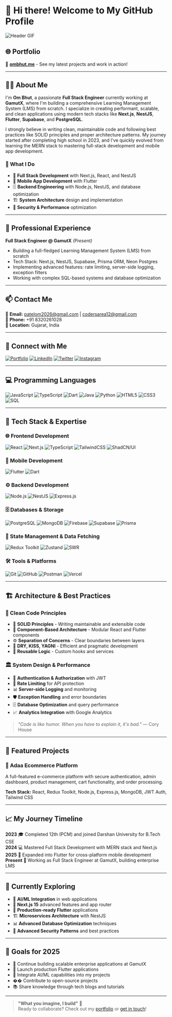 # 👋 Hi there! Welcome to My GitHub Profile

![Header GIF](https://media3.giphy.com/media/v1.Y2lkPTc5MGI3NjExa200ODRoNmxsaTQ4NmM5YWhiZXQxbTYzZm5xdHcwNW0xNDVscHRlaSZlcD12MV9pbnRlcm5hbF9naWZfYnlfaWQmY3Q9Zw/unxCGmTuBvwo2djRLA/giphy.webp)

## 🌐 Portfolio
🚀 **[ombhut.me](https://ombhut.me/)** - See my latest projects and work in action!

---

## 🙋‍♂️ About Me

I'm **Om Bhut**, a passionate **Full Stack Engineer** currently working at **GamutX**, where I'm building a comprehensive Learning Management System (LMS) from scratch. I specialize in creating performant, scalable, and clean applications using modern tech stacks like **Next.js**, **NestJS**, **Flutter**, **Supabase**, and **PostgreSQL**.

I strongly believe in writing clean, maintainable code and following best practices like SOLID principles and proper architecture patterns. My journey started after completing high school in 2023, and I've quickly evolved from learning the MERN stack to mastering full-stack development and mobile app development.

### 🎯 What I Do
- 🔧 **Full Stack Development** with Next.js, React, and NestJS
- 📱 **Mobile App Development** with Flutter
- 🗄️ **Backend Engineering** with Node.js, NestJS, and database optimization
- 🏗️ **System Architecture** design and implementation
- 🔐 **Security & Performance** optimization

---

## 💼 Professional Experience

**Full Stack Engineer @ GamutX** *(Present)*
- Building a full-fledged Learning Management System (LMS) from scratch
- Tech Stack: Next.js, NestJS, Supabase, Prisma ORM, Neon Postgres
- Implementing advanced features: rate limiting, server-side logging, exception filters
- Working with complex SQL-based systems and database optimization

---

## 📫 Contact Me

📧 **Email:** [patelom2026@gmail.com](mailto:patelom2026@gmail.com) | [codersarea12@gmail.com](mailto:codersarea12@gmail.com)  
📱 **Phone:** +91 8320261028  
📍 **Location:** Gujarat, India

---

## 🔗 Connect with Me

[![Portfolio](https://img.shields.io/badge/Portfolio-000000?style=for-the-badge&logo=vercel&logoColor=white)](https://portfolio-om-bhuts-projects.vercel.app/)
[![LinkedIn](https://img.shields.io/badge/linkedin-0A66C2?style=for-the-badge&logo=linkedin&logoColor=white)](https://www.linkedin.com/in/om-bhut-ab93972b9)
[![Twitter](https://img.shields.io/badge/twitter-1DA1F2?style=for-the-badge&logo=twitter&logoColor=white)](https://x.com/ombhut175?t=eFzeGg3Y0gRFzJM_u10xDg&s=08)
[![Instagram](https://img.shields.io/badge/instagram-E4405F?style=for-the-badge&logo=instagram&logoColor=white)](https://www.instagram.com/reactivcoderz)

---

## 💻 Programming Languages

![JavaScript](https://img.shields.io/badge/javascript-%23323330?style=for-the-badge&logo=javascript&logoColor=%23F7DF1E)
![TypeScript](https://img.shields.io/badge/typescript-%23007ACC?style=for-the-badge&logo=typescript&logoColor=white)
![Dart](https://img.shields.io/badge/dart-%230175C2?style=for-the-badge&logo=dart&logoColor=white)
![Java](https://img.shields.io/badge/java-%23ED8B00?style=for-the-badge&logo=java&logoColor=white)
![Python](https://img.shields.io/badge/python-3670A0?style=for-the-badge&logo=python&logoColor=ffdd54)
![HTML5](https://img.shields.io/badge/html5-%23E34F26?style=for-the-badge&logo=html5&logoColor=white)
![CSS3](https://img.shields.io/badge/css3-%231572B6?style=for-the-badge&logo=css3&logoColor=white)
![SQL](https://img.shields.io/badge/SQL-4479A1?style=for-the-badge&logo=postgresql&logoColor=white)

---

## 🚀 Tech Stack & Expertise

### 🌐 Frontend Development
![React](https://img.shields.io/badge/react-%2320232a?style=for-the-badge&logo=react&logoColor=%2361DAFB)
![Next.js](https://img.shields.io/badge/next.js-%23000000?style=for-the-badge&logo=next.js&logoColor=white)
![TypeScript](https://img.shields.io/badge/typescript-%23007ACC?style=for-the-badge&logo=typescript&logoColor=white)
![TailwindCSS](https://img.shields.io/badge/tailwindcss-%2338B2AC?style=for-the-badge&logo=tailwind-css&logoColor=white)
![ShadCN/UI](https://img.shields.io/badge/shadcn%2Fui-000000?style=for-the-badge&logo=shadcnui&logoColor=white)

### 📱 Mobile Development
![Flutter](https://img.shields.io/badge/flutter-%2302569B?style=for-the-badge&logo=flutter&logoColor=white)
![Dart](https://img.shields.io/badge/dart-%230175C2?style=for-the-badge&logo=dart&logoColor=white)

### ⚙️ Backend Development
![Node.js](https://img.shields.io/badge/node.js-339933?style=for-the-badge&logo=node.js&logoColor=white)
![NestJS](https://img.shields.io/badge/nestjs-%23E0234E?style=for-the-badge&logo=nestjs&logoColor=white)
![Express.js](https://img.shields.io/badge/express.js-%23404d59?style=for-the-badge&logo=express&logoColor=%2361DAFB)

### 🗄️ Databases & Storage
![PostgreSQL](https://img.shields.io/badge/postgresql-%23316192?style=for-the-badge&logo=postgresql&logoColor=white)
![MongoDB](https://img.shields.io/badge/mongodb-%2347A248?style=for-the-badge&logo=mongodb&logoColor=white)
![Firebase](https://img.shields.io/badge/firebase-%23039BE5?style=for-the-badge&logo=firebase)
![Supabase](https://img.shields.io/badge/Supabase-3ECF8E?style=for-the-badge&logo=supabase&logoColor=white)
![Prisma](https://img.shields.io/badge/Prisma-3982CE?style=for-the-badge&logo=Prisma&logoColor=white)

### 🔄 State Management & Data Fetching
![Redux Toolkit](https://img.shields.io/badge/redux_toolkit-%23764ABC?style=for-the-badge&logo=redux&logoColor=white)
![Zustand](https://img.shields.io/badge/zustand-%23ffbb00?style=for-the-badge&logoColor=black)
![SWR](https://img.shields.io/badge/SWR-%23000000?style=for-the-badge&logo=vercel&logoColor=white)

### 🛠️ Tools & Platforms
![Git](https://img.shields.io/badge/git-%23F05033?style=for-the-badge&logo=git&logoColor=white)
![GitHub](https://img.shields.io/badge/github-%23121011?style=for-the-badge&logo=github&logoColor=white)
![Postman](https://img.shields.io/badge/Postman-FF6C37?style=for-the-badge&logo=postman&logoColor=white)
![Vercel](https://img.shields.io/badge/vercel-%23000000?style=for-the-badge&logo=vercel&logoColor=white)

---

## 🏗️ Architecture & Best Practices

### 🧼 Clean Code Principles
- 📐 **SOLID Principles** - Writing maintainable and extensible code
- 🧱 **Component-Based Architecture** - Modular React and Flutter components
- ⚙️ **Separation of Concerns** - Clear boundaries between layers
- 🔄 **DRY, KISS, YAGNI** - Efficient and pragmatic development
- 🧪 **Reusable Logic** - Custom hooks and services

### 🏛️ System Design & Performance
- 🔐 **Authentication & Authorization** with JWT
- 🚦 **Rate Limiting** for API protection
- 📊 **Server-side Logging** and monitoring
- 🛡️ **Exception Handling** and error boundaries
- 🗄️ **Database Optimization** and query performance
- 📈 **Analytics Integration** with Google Analytics

> *"Code is like humor. When you have to explain it, it's bad."* — Cory House

---

## 🎯 Featured Projects

### 🛒 Adaa Ecommerce Platform
A full-featured e-commerce platform with secure authentication, admin dashboard, product management, cart functionality, and order processing.

**Tech Stack:** React, Redux Toolkit, Node.js, Express.js, MongoDB, JWT Auth, Tailwind CSS

---

## 📈 My Journey Timeline

**2023** 🎓 Completed 12th (PCM) and joined Darshan University for B.Tech CSE  
**2024** 💻 Mastered Full Stack Development with MERN stack and Next.js  
**2025** 📱 Expanded into Flutter for cross-platform mobile development  
**Present** 🚀 Working as Full Stack Engineer at GamutX, building enterprise LMS

---

## 🧠 Currently Exploring

- 🤖 **AI/ML Integration** in web applications
- 🚀 **Next.js 15** advanced features and app router
- 📱 **Production-ready Flutter** applications
- 🏗️ **Microservices Architecture** with NestJS
- 📊 **Advanced Database Optimization** techniques
- 🔐 **Advanced Security Patterns** and best practices

---



## 🎯 Goals for 2025

- 🏢 Continue building scalable enterprise applications at GamutX
- 📱 Launch production Flutter applications
- 🤖 Integrate AI/ML capabilities into my projects
- �� Contribute to open-source projects
- 📚 Share knowledge through tech blogs and tutorials

---

> **"What you imagine, I build"** 🚀  
> Ready to collaborate? Check out my [portfolio](https://ombhut.me/) or [get in touch](mailto:patelom2026@gmail.com)!
